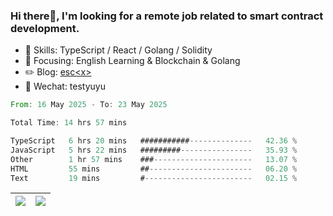 ### Hi there👋, I'm looking for a remote job related to smart contract development.


- 🔨 Skills: TypeScript / React / Golang / Solidity
- 🎯 Focusing: English Learning & Blockchain & Golang
- ✏️ Blog: [esc\<x\>](https://escx.github.io)
- 💬 Wechat: testyuyu


<!--START_SECTION:waka-->

```rust
From: 16 May 2025 - To: 23 May 2025

Total Time: 14 hrs 57 mins

TypeScript   6 hrs 20 mins   ###########--------------   42.36 %
JavaScript   5 hrs 22 mins   #########----------------   35.93 %
Other        1 hr 57 mins    ###----------------------   13.07 %
HTML         55 mins         ##-----------------------   06.20 %
Text         19 mins         #------------------------   02.15 %
```

<!--END_SECTION:waka-->


| <img align="center" src="https://github-readme-stats.vercel.app/api/?username=escX&show_icons=true&theme=buefy&hide_border=true&card_width=500" /> | <img align="center" src="https://github-readme-stats.vercel.app/api/top-langs/?username=escX&layout=compact&theme=buefy&hide_border=true&card_width=500" /> |
| ------------- | ------------- |
